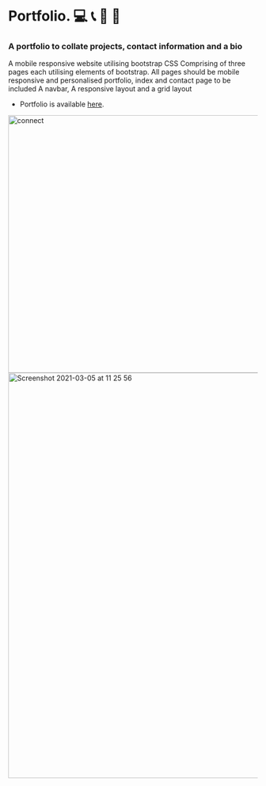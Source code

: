 # Portfolio. :computer: :telephone_receiver: :email: :loudspeaker:
### A portfolio to collate projects, contact information and a bio 

A mobile responsive website utilising bootstrap CSS
Comprising of three pages each utilising elements of bootstrap.
All pages should be mobile responsive and personalised 
portfolio, index and contact page to be included
A navbar, A responsive layout and a grid layout


* Portfolio is available [here](https://je33ica.github.io/Portfolio/).



<img width="519" alt="connect" src="https://user-images.githubusercontent.com/67834752/102727155-f5167600-431b-11eb-9296-09a9e6c8ce30.png">
<img width="817" alt="Screenshot 2021-03-05 at 11 25 56" src="https://user-images.githubusercontent.com/67834752/110109593-93579b00-7da5-11eb-9623-a3876e852a17.png">


